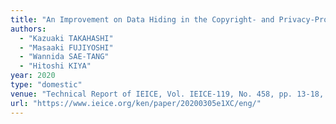 ```yaml
---
title: "An Improvement on Data Hiding in the Copyright- and Privacy-Protected Image Trading System "
authors:
  - "Kazuaki TAKAHASHI"
  - "Masaaki FUJIYOSHI"
  - "Wannida SAE-TANG"
  - "Hitoshi KIYA"
year: 2020
type: "domestic"
venue: "Technical Report of IEICE, Vol. IEICE-119, No. 458, pp. 13-18, さいたま市浦和区, 2020-03-05."
url: "https://www.ieice.org/ken/paper/20200305e1XC/eng/"
---
```

